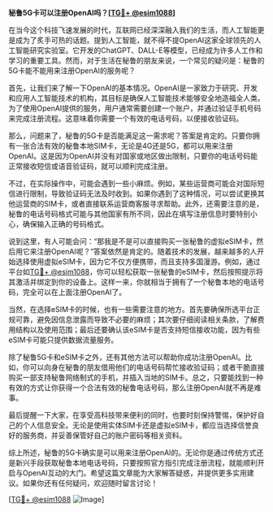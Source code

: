 **秘鲁5G卡可以注册OpenAI吗？[[TG💪+ @esim1088](https://t.me/s/esim1088)]**

在当今这个科技飞速发展的时代，互联网已经深深融入我们的生活，而人工智能更是成为了炙手可热的话题。提到人工智能，就不得不提OpenAI这家全球领先的人工智能研究实验室。它开发的ChatGPT、DALL-E等模型，已经成为许多人工作和学习的重要工具。然而，对于生活在秘鲁的朋友来说，一个常见的疑问是：秘鲁的5G卡能不能用来注册OpenAI的服务呢？

首先，让我们来了解一下OpenAI的基本情况。OpenAI是一家致力于研究、开发和应用人工智能技术的机构，其目标是确保人工智能技术能够安全地造福全人类。为了使用OpenAI提供的服务，用户通常需要创建一个账户，并通过验证手机号码来完成注册流程。这意味着你需要一个有效的电话号码，以便接收验证码。

那么，问题来了，秘鲁的5G卡是否能满足这一需求呢？答案是肯定的。只要你拥有一张合法有效的秘鲁本地SIM卡，无论是4G还是5G，都可以用来注册OpenAI。这是因为OpenAI并没有对国家或地区做出限制，只要你的电话号码能正常接收短信或语音验证码，就可以顺利完成注册。

不过，在实际操作中，可能会遇到一些小麻烦。例如，某些运营商可能会对国际短信进行限制，导致验证码无法及时收到。如果你遇到了这种情况，可以尝试更换其他运营商的SIM卡，或者直接联系运营商客服寻求帮助。此外，还需要注意的是，秘鲁的电话号码格式可能与其他国家有所不同，因此在填写注册信息时要特别小心，确保输入正确的号码格式。

说到这里，有人可能会问：“那我是不是可以直接购买一张秘鲁的虚拟eSIM卡，然后用它来注册OpenAI呢？”答案依然是肯定的。随着技术的发展，越来越多的人开始选择使用虚拟eSIM卡，因为它不仅方便携带，而且支持多国漫游。例如，通过平台如[TG💪+ @esim1088](https://t.me/s/esim1088)，你可以轻松获取一张秘鲁的eSIM卡，然后按照提示将其激活并绑定到你的设备上。这样一来，你就相当于拥有了一个秘鲁本地的电话号码，完全可以在上面注册OpenAI了。

当然，在选择eSIM卡的时候，也有一些需要注意的地方。首先要确保所选平台正规可靠，避免因信息泄露而导致不必要的麻烦；其次要仔细阅读相关条款，了解费用结构以及使用范围；最后还要确认该eSIM卡是否支持短信接收功能，因为有些eSIM卡可能只提供数据流量服务。

除了秘鲁5G卡和eSIM卡之外，还有其他方法可以帮助你成功注册OpenAI。比如，你可以向身在秘鲁的朋友借用他们的电话号码帮忙接收验证码；或者干脆直接购买一部支持秘鲁网络制式的手机，并插入当地的SIM卡。总之，只要能找到一种有效的方式让你获得一个合法有效的秘鲁电话号码，那么注册OpenAI就不再是难事。

最后提醒一下大家，在享受高科技带来便利的同时，也要时刻保持警惕，保护好自己的个人信息安全。无论是使用实体SIM卡还是虚拟eSIM卡，都应当选择信誉良好的服务商，并妥善保管好自己的账户密码等相关资料。

综上所述，秘鲁的5G卡确实是可以用来注册OpenAI的。无论你是通过传统方式还是新兴手段获取秘鲁本地电话号码，只要按照官方指引完成注册流程，就能顺利开启与OpenAI互动的大门。希望这篇文章能为大家解答疑惑，并提供更多实用建议。如果你还有任何疑问，欢迎随时留言讨论！

[[TG💪+ @esim1088](https://t.me/s/esim1088) ![Image](https://i.postimg.cc/4NQfJmqS/Snipaste-2025-05-13-00-14-12.png)]